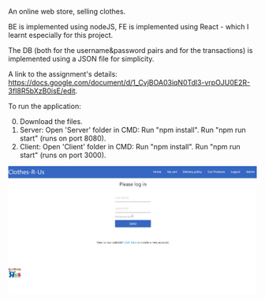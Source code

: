 An online web store, selling clothes.

BE is implemented using nodeJS, FE is implemented using React - which I learnt especially for this project.

The DB (both for the username&password pairs and for the transactions) is implemented using a JSON file for simplicity.

A link to the assignment's details: https://docs.google.com/document/d/1_CvjBOA03iqN0Tdl3-vrpOJU0E2R-3fI8R5bXzB0isE/edit.

To run the application:

0) Download the files.
1) Server:
Open 'Server' folder in CMD: 
Run "npm install".
Run "npm run start" (runs on port 8080).
2) Client:
Open 'Client' folder in CMD: 
Run "npm install".
Run "npm run start" (runs on port 3000).

![alt text](https://github.com/YonatanBandel/Clothes-R-Us/blob/master/printscreen1.png)
